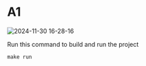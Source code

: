 # A1

![2024-11-30 16-28-16](https://github.com/user-attachments/assets/81cd695d-c9a7-4c38-8495-48858c3518b4)


Run this command to build and run the project
```
make run
```
